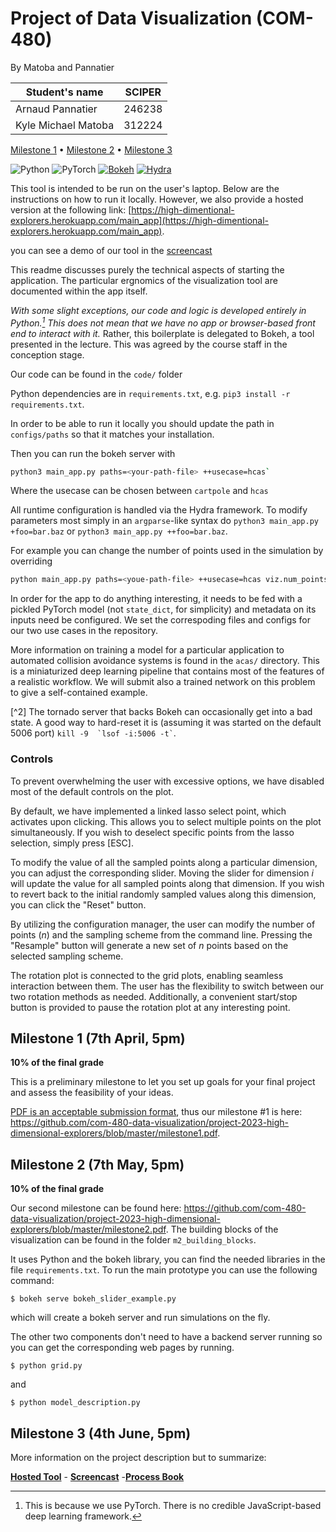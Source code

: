 # Project of Data Visualization (COM-480)

By Matoba and Pannatier

| Student's name      | SCIPER |
| ------------------- | ------ |
| Arnaud Pannatier    | 246238 |
| Kyle Michael Matoba | 312224 |

[Milestone 1](#milestone-1) • [Milestone 2](#milestone-2) • [Milestone 3](#milestone-3) 

![Python](https://img.shields.io/badge/python-3670A0?style=for-the-badge&logo=python&logoColor=ffdd54)
![PyTorch](https://img.shields.io/badge/PyTorch-%23EE4C2C.svg?style=for-the-badge&logo=PyTorch&logoColor=white)
[![Bokeh](https://img.shields.io/badge/Bokeh-%23F94D5C.svg?style=for-the-badge&logo=Bokeh&logoColor=white)](https://bokeh.org)
[![Hydra](https://img.shields.io/badge/Hydra-%2300B4B6.svg?style=for-the-badge&logo=Hydra&logoColor=white)](https://hydra.cc)

This tool is intended to be run on the user's laptop. Below are the instructions on how to run it locally.
However, we also provide a hosted version at the following link: [https://high-dimentional-explorers.herokuapp.com/main_app](https://high-dimentional-explorers.herokuapp.com/main_app).

you can see a demo of our tool in the [screencast](screencast.mp4)

This readme discusses purely the technical aspects of starting 
the application. The particular ergnomics of the visualization 
tool are documented within the app itself.

_With some slight exceptions, our code and logic is developed 
entirely in Python.[^1] This does not mean that we have no app or 
browser-based front end to interact with it._ Rather, this 
boilerplate is delegated to Bokeh, a tool presented in the 
lecture. This was agreed by the course staff in the conception 
stage.

Our code can be found in the `code/` folder

Python dependencies are in `requirements.txt`, e.g. 
`pip3 install -r requirements.txt`.

In order to be able to run it locally you should update the path in 
`configs/paths` so that it matches your installation.

Then you can run the bokeh server with 
```bash
python3 main_app.py paths=<your-path-file> ++usecase=hcas`
```
Where the usecase can be chosen between `cartpole` and `hcas`

All runtime configuration is handled via the Hydra framework.
To modify parameters most simply in an `argparse`-like syntax
do `python3 main_app.py +foo=bar.baz` or 
`python3 main_app.py ++foo=bar.baz`. 

For example you can change the number of points used in the simulation by overriding 

```bash
python main_app.py paths=<youe-path-file> ++usecase=hcas viz.num_points=1000` 
```
In order for the app to do anything interesting, it needs to be
fed with a pickled PyTorch model (not `state_dict`, for simplicity)
and metadata on its inputs need be configured. We set the correspoding files and configs for our two use cases in the repository.

More information on training a model for a particular application
to automated collision avoidance systems is found in the `acas/`
directory. This is a miniaturized deep learning pipeline that
contains most of the features of a realistic workflow. 
We will submit also a trained network on this problem
to give a self-contained example. 


[^2] The tornado server that backs Bokeh can occasionally get into a 
bad state. A good way to hard-reset it is (assuming it was started on 
the default 5006 port) `` kill -9  `lsof -i:5006 -t` ``.

[^1]: This is because we use PyTorch. There is no credible 
JavaScript-based deep learning framework.

### Controls
To prevent overwhelming the user with excessive options, we have disabled most of the default controls on the plot.

By default, we have implemented a linked lasso select point, which activates upon clicking. This allows you to select multiple points on the plot simultaneously. If you wish to deselect specific points from the lasso selection, simply press [ESC].

To modify the value of all the sampled points along a particular dimension, you can adjust the corresponding slider. Moving the slider for dimension $i$ will update the value for all sampled points along that dimension. If you wish to revert back to the initial randomly sampled values along this dimension, you can click the "Reset" button.

By utilizing the configuration manager, the user can modify the number of points ($n$) and the sampling scheme from the command line. Pressing the "Resample" button will generate a new set of $n$ points based on the selected sampling scheme.

The rotation plot is connected to the grid plots, enabling seamless interaction between them. The user has the flexibility to switch between our two rotation methods as needed. Additionally, a convenient start/stop button is provided to pause the rotation plot at any interesting point.

## Milestone 1 (7th April, 5pm)

**10% of the final grade**

This is a preliminary milestone to let you set up goals for your final project and assess the feasibility of your ideas.

[PDF is an acceptable submission format](https://edstem.org/eu/courses/94/discussion/29290?comment=52044), thus our milestone \#1 is here: https://github.com/com-480-data-visualization/project-2023-high-dimensional-explorers/blob/master/milestone1.pdf.

## Milestone 2 (7th May, 5pm)

**10% of the final grade**

Our second milestone can be found here: https://github.com/com-480-data-visualization/project-2023-high-dimensional-explorers/blob/master/milestone2.pdf.
The building blocks of the visualization can be found in the folder `m2_building_blocks`.

It uses Python and the bokeh library, you can find the needed libraries in the file `requirements.txt`. 
To run the main prototype you can use the following command:
```shell
$ bokeh serve bokeh_slider_example.py
```
which will create a bokeh server and run simulations on the fly.

The other two components don't need to have a backend server running so you can get the corresponding web pages by running.

```shell
$ python grid.py
```
and 

```shell
$ python model_description.py
```



## Milestone 3 (4th June, 5pm)

More information on the project description but to summarize:

[**Hosted Tool**](https://high-dimentional-explorers.herokuapp.com/main_app) - [**Screencast**](screencast.mp4) -[**Process Book**](process_book.pdf)


